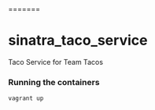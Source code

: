 =======
# sinatra_taco_service
Taco Service for Team Tacos



### Running the containers

`
vagrant up
`
